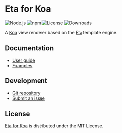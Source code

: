 # Eta for Koa
![Node.js](https://badgen.net/npm/node/@cedx/koa-eta) ![npm](https://badgen.net/npm/v/@cedx/koa-eta) ![License](https://badgen.net/npm/license/@cedx/koa-eta) ![Downloads](https://badgen.net/npm/dt/@cedx/koa-eta)

A [Koa](https://koajs.com) view renderer based on the [Eta](https://eta.js.org) template engine.

## Documentation
- [User guide](https://github.com/cedx/koa-eta/wiki)
- [Examples](https://github.com/cedx/koa-eta/tree/main/example)

## Development
- [Git repository](https://github.com/cedx/koa-eta)
- [Submit an issue](https://github.com/cedx/koa-eta/issues)

## License
[Eta for Koa](https://github.com/cedx/koa-eta) is distributed under the MIT License.
